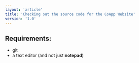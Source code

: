 ```yaml
---
layout: 'article'
title: 'Checking out the source code for the CoApp Website' 
version: '1.0'
---
```


## Requirements:
- git 
- a text editor (and not just **notepad**)


